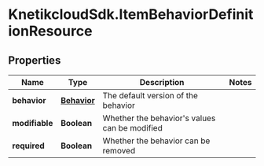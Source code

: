 # KnetikcloudSdk.ItemBehaviorDefinitionResource

## Properties
Name | Type | Description | Notes
------------ | ------------- | ------------- | -------------
**behavior** | [**Behavior**](Behavior.md) | The default version of the behavior | 
**modifiable** | **Boolean** | Whether the behavior&#39;s values can be modified | 
**required** | **Boolean** | Whether the behavior can be removed | 


